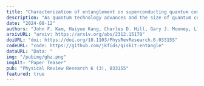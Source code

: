 ```yaml
---
title: "Characterization of entanglement on superconducting quantum computers of up to 414 qubits"
description: "As quantum technology advances and the size of quantum computers grow, it becomes increasingly important to understand the extent of quality in the devices. As large-scale entanglement is a quantum resource crucial for achieving quantum advantage, the challenge in its generation makes it a valuable benchmark for measuring the performance of universal quantum devices. In this paper, we study entanglement in Greenberger-Horne-Zeilinger (GHZ) and graph states prepared on the range of IBM Quantum devices. We generate GHZ states and investigate their coherence times with respect to state size and dynamical decoupling techniques. A GHZ fidelity of is measured on a 32-qubit GHZ state, certifying its genuine multipartite entanglement (GME). We show a substantial improvement in GHZ decoherence rates for a seven-qubit GHZ state after implementing dynamical decoupling, and observe a linear trend in the decoherence rate of for up to qubits, confirming the absence of superdecoherence. Additionally, we prepare and characterize fully bipartite entangled native-graph states on 22 superconducting quantum devices with qubit counts as high as 414 qubits, all active qubits of the 433-qubit IBM Osprey device. Analysis of the decay of two-qubit entanglement within the prepared states shows suppression of coherent noise signals with the implementation of dynamical decoupling techniques. Additionally, we observe that the entanglement in some qubit pairs oscillates over time, which is likely caused by residual ZZ-interactions. Characterizing entanglement in native-graph states, along with detecting entanglement oscillations, can be an effective approach to low-level device benchmarking that encapsulates two-qubit error rates along with additional sources of noise, with possible applications to quantum circuit compilation. We develop several tools to automate the preparation and entanglement characterization of GHZ and graph states. In particular, a method to characterize graph state bipartite entanglement using just 36 circuits, constant with respect to the number of qubits."
date: "2024-08-12"
authors: "John F. Kam, Haiyue Kang, Charles D. Hill, Gary J. Mooney, Lloyd C.L. Hollenberg"
arxivURL: "arxiv: https://arxiv.org/abs/2312.15170"
doiURL: "doi: https://doi.org/10.1103/PhysRevResearch.6.033155"
codeURL: "code: https://github.com/jkfids/qiskit-entangle"
dataURL: "Data: "
img: "/pubimg/ghz.png"
imgAlt: "Paper Teaser"
pub: "Physical Review Research 6 (3), 033155"
featured: true
---
```


